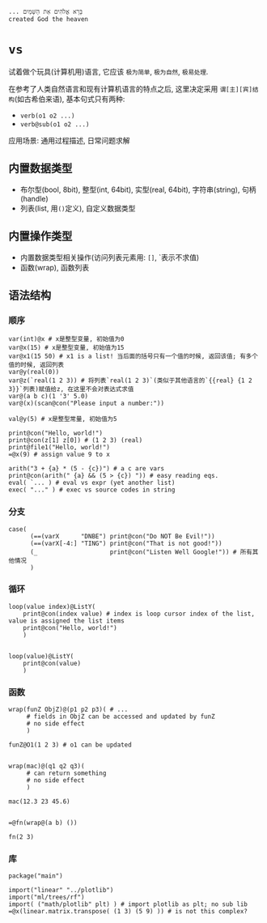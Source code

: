 ```
... בָּרָא אֱלֹהִים אֵת הַשָּׁמַיִם
created God the heaven
```

# `vs`
试着做个玩具(计算机用)语言, 它应该 `极为简单`, `极为自然`, `极易处理`.

在参考了人类自然语言和现有计算机语言的特点之后, 这里决定采用 `谓[主][宾]结构`(如古希伯来语), 基本句式只有两种:
- `verb(o1 o2 ...)`
- `verb@sub(o1 o2 ...)`

应用场景: 通用过程描述, 日常问题求解

## 内置数据类型
- 布尔型(bool, 8bit), 整型(int, 64bit), 实型(real, 64bit), 字符串(string), 句柄(handle)
- 列表(list, 用`()`定义), 自定义数据类型

## 内置操作类型
- 内置数据类型相关操作(访问列表元素用: `[]`, `表示不求值)
- 函数(wrap), 函数列表

## 语法结构
### 顺序
```
var(int)@x # x是整型变量, 初始值为0
var@x(15) # x是整型变量, 初始值为15
var@x1(15 50) # x1 is a list! 当后面的括号只有一个值的时候, 返回该值; 有多个值的时候, 返回列表
var@y(real(0))
var@z(`real(1 2 3)) # 将列表`real(1 2 3)`(类似于其他语言的`{{real} {1 2 3}}`列表)赋值给z, 在这里不会对表达式求值
var@(a b c)(1 '3' 5.0)
var@(x)(scan@con("Please input a number:"))

val@y(5) # x是整型常量, 初始值为5

print@con("Hello, world!")
print@con(z[1] z[0]) # (1 2 3) (real)
print@file1("Hello, world!")
=@x(9) # assign value 9 to x

arith("3 + {a} * (5 - {c})") # a c are vars
print@con(arith(" {a} && (5 > {c}) ")) # easy reading eqs.
eval( `... ) # eval vs expr (yet another list)
exec( "..." ) # exec vs source codes in string
```

### 分支
```
case(
      (==(varX      "DNBE") print@con("Do NOT Be Evil!"))
      (==(varX[-4:] "TING") print@con("That is not good!"))
      (_                    print@con("Listen Well Google!")) # 所有其他情况
      )
```

### 循环
```
loop(value index)@ListY(
    print@con(index value) # index is loop cursor index of the list, value is assigned the list items
    print@con("Hello, world!")
    )


loop(value)@ListY(
    print@con(value)
    )
```

### 函数
```
wrap(funZ ObjZ)@(p1 p2 p3)( # ...
     # fields in ObjZ can be accessed and updated by funZ
     # no side effect
     )

funZ@O1(1 2 3) # o1 can be updated


wrap(mac)@(q1 q2 q3)(
     # can return something
     # no side effect
     )

mac(12.3 23 45.6)


=@fn(wrap@(a b) ())

fn(2 3)
```

### 库
```
package("main")

import("linear" "../plotlib")
import("ml/trees/rf")
import( ("math/plotlib" plt) ) # import plotlib as plt; no sub lib
=@x(linear.matrix.transpose( (1 3) (5 9) )) # is not this complex?
```